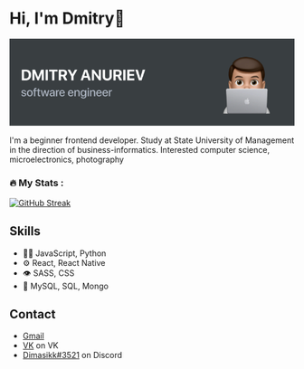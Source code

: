 # Hi, I'm Dmitry👋

<img src="https://raw.githubusercontent.com/Dimasikkkk/Dimasikkkk/main/img/main.png" alt="banner about me">

I'm a beginner frontend developer. Study at State University of Management in the direction of business-informatics. Interested computer science, microelectronics, photography



### :fire: My Stats :
[![GitHub Streak](http://github-readme-streak-stats.herokuapp.com?user=Dimasikkkk&date_format=j%20M%5B%20Y%5D)](https://git.io/streak-stats)


## Skills
- 👨‍💻 JavaScript, Python
- ⚙️ React, React Native
- 👁️ SASS, CSS
- 💽 MySQL, SQL, Mongo

## Contact
- [Gmail](adv1901@gmail.com)
- [VK](https://vk.com/dimasikpec) on VK
- [Dimasikk#3521](./) on Discord
